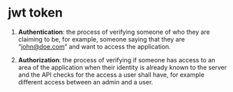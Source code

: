 # jwt token

1. **Authentication**: the process of verifying someone of who they are claiming to be, for example, someone saying that they are “john@doe.com” and want to access the application.

2. **Authorization**: the process of verifying if someone has access to an area of the application when their identity is already known to the server and the API checks for the access a user shall have, for example different access between an admin and a user.
